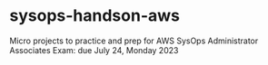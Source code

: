 # sysops-handson-aws
Micro projects to practice and prep for AWS SysOps Administrator Associates Exam: due July 24, Monday 2023
